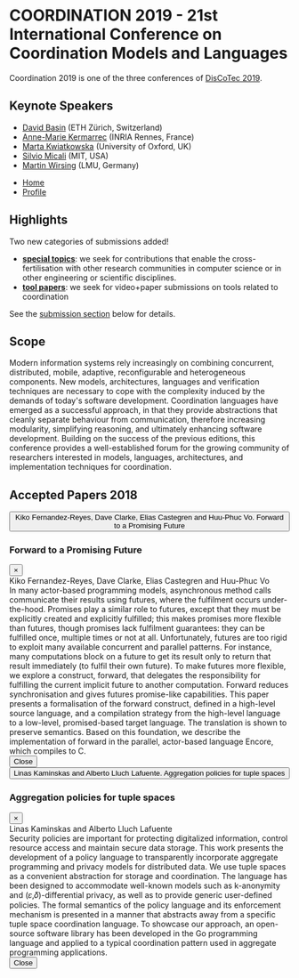# COORDINATION 2019 - 21st International Conference on Coordination Models and Languages

Coordination 2019 is one of the three conferences of [DisCoTec 2019](https://www.discotec.org/2019/).

## Keynote Speakers
* [David Basin](https://www.inf.ethz.ch/personal/basin/) (ETH Zürich, Switzerland)
* [Anne-Marie Kermarrec](https://www.irisa.fr/asap/?page_id=179) (INRIA Rennes, France)
* [Marta Kwiatkowska](http://www.cs.ox.ac.uk/marta.kwiatkowska/) (University of Oxford, UK)
* [Silvio Micali](https://people.csail.mit.edu/silvio/) (MIT, USA)
* [Martin Wirsing](https://www.sosy-lab.org/people/wirsing/) (LMU, Germany)


<ul class="nav nav-tabs" id="myTab" role="tablist">
  <li class="nav-item">
    <a class="nav-link active" id="home-tab" data-toggle="tab" href="#home" role="tab" aria-controls="home" aria-selected="true">Home</a>
  </li>
  <li class="nav-item">
    <a class="nav-link" id="profile-tab" data-toggle="tab" href="#profile" role="tab" aria-controls="profile" aria-selected="false">Profile</a>
  </li>
</ul>

<div class="tab-content" id="myTabContent">
  <div class="tab-pane fade show active" id="home" role="tabpanel" aria-labelledby="home-tab">

## Highlights

Two new categories of submissions added!
* **[special topics](#special-topics)**: we seek for contributions that enable the cross-fertilisation with other research communities in computer science or in other engineering or scientific disciplines.
* **[tool papers](#tool-papers)**: we seek for video+paper submissions on tools related to coordination

See the [submission section](#submissions) below for details.

## Scope
Modern information systems rely increasingly on combining concurrent, distributed, mobile, adaptive, reconfigurable and heterogeneous components. New models, architectures, languages and verification techniques are necessary to cope with the complexity induced by the demands of today's software development. Coordination languages have emerged as a successful approach, in that they provide abstractions that cleanly separate behaviour from communication, therefore increasing modularity, simplifying reasoning, and ultimately enhancing software development. Building on the success of the previous editions, this conference provides a well-established forum for the growing community of researchers interested in models, languages, architectures, and implementation techniques for coordination.

  </div>
  <div class="tab-pane fade" id="profile" role="tabpanel" aria-labelledby="profile-tab">

## Accepted Papers 2018

<button type="button" class="btn btn-light" data-toggle="modal" data-target="#paper1">
  Kiko Fernandez-Reyes, Dave Clarke, Elias Castegren and Huu-Phuc Vo. Forward to a Promising Future
</button>

<!-- Modal -->
<div class="modal fade" id="paper1" tabindex="-1" role="dialog" aria-labelledby="Forward-to-a-Promising-Future" aria-hidden="true">
  <div class="modal-dialog modal-dialog-scrollable" role="document">
    <div class="modal-content">
      <div class="modal-header d-block">
      <div class="d-flex">
          <h3 class="modal-title" id="Forward-to-a-Promising-Future">Forward to a Promising Future</h3>
          <button type="button" class="close" data-dismiss="modal" aria-label="Close">
            <span aria-hidden="true">&times;</span>
          </button>
      </div>
      Kiko Fernandez-Reyes, Dave Clarke, Elias Castegren and Huu-Phuc Vo
      </div>
      <div class="modal-body">
      In many actor-based programming models, asynchronous method calls communicate their results using futures,
 where the fulfilment occurs under-the-hood. Promises play a similar role to futures, except that they must be explicitly created and explicitly fulfilled;
this makes promises more flexible than futures, though promises lack fulfilment guarantees: they can be fulfilled once, multiple times or not at all. Unfortunately, futures are too rigid to exploit many available concurrent and parallel patterns. For instance, many computations block on a future to get its result only to return that result immediately (to fulfil their own future).
To make futures more flexible, we explore a construct, forward, that delegates the responsibility for fulfilling the current implicit future to another computation. Forward reduces synchronisation and gives futures promise-like capabilities. This paper presents a formalisation of the forward construct, defined in a high-level source language, and a compilation strategy from the high-level language to a low-level, promised-based target language.
The translation is shown to preserve semantics. Based on this foundation, we describe the implementation of forward in the parallel, actor-based language Encore, which compiles to C.
      </div>
      <div class="modal-footer">
        <button type="button" class="btn btn-secondary" data-dismiss="modal">Close</button>
      </div>
    </div>
  </div>
</div>


<button type="button" class="btn btn-light" data-toggle="modal" data-target="#paper2">
  Linas Kaminskas and Alberto Lluch Lafuente. Aggregation policies for tuple spaces
</button>

<!-- Modal -->
<div class="modal fade" id="paper2" tabindex="-1" role="dialog" aria-labelledby="Aggregation-policies-for-tuple-spaces" aria-hidden="true">
  <div class="modal-dialog modal-dialog-scrollable" role="document">
    <div class="modal-content">
      <div class="modal-header d-block">
      <div class="d-flex">
        <h3 class="modal-title" id="Aggregation-policies-for-tuple-spaces">Aggregation policies for tuple spaces</h3>
        <button type="button" class="close" data-dismiss="modal" aria-label="Close">
          <span aria-hidden="true">&times;</span>
        </button>
      </div>
      Linas Kaminskas and Alberto Lluch Lafuente
      </div>
      <div class="modal-body">
      Security policies are important for protecting digitalized information, control resource access and maintain secure data storage. This work presents the development of a policy language to transparently incorporate aggregate programming and privacy models for distributed data. We use tuple spaces as a convenient abstraction for storage and coordination. The language has been designed to accommodate well-known models such as k-anonymity
      and (𝜀,𝛿)-differential privacy, as well as to provide generic user-defined policies. The formal semantics of the policy language and its enforcement mechanism is presented in a manner that abstracts away from a specific tuple space coordination language. To showcase our approach, an open-source software library has been developed in the Go programming language and applied to a typical coordination pattern used in aggregate programming applications.
      </div>
      <div class="modal-footer">
        <button type="button" class="btn btn-secondary" data-dismiss="modal">Close</button>
      </div>
    </div>
  </div>
</div>

  </div>
</div>
